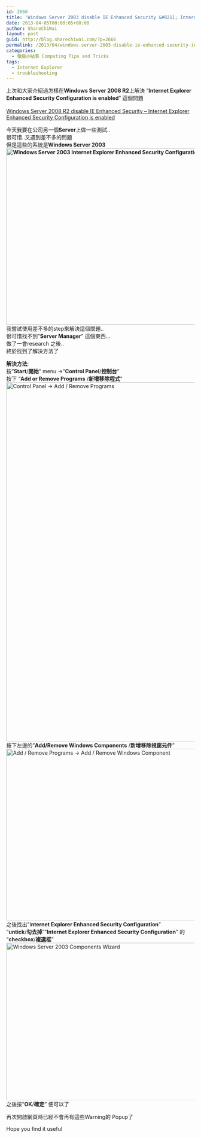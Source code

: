 ```yaml
---
id: 2666
title: 'Windows Server 2003 disable IE Enhanced Security &#8211; Internet Explorer Enhanced Security Configuration is enabled'
date: 2013-04-05T00:00:05+08:00
author: ShareChiWai
layout: post
guid: http://blog.sharechiwai.com/?p=2666
permalink: /2013/04/windows-server-2003-disable-ie-enhanced-security-internet-explorer-enhanced-security-configuration-is-enabled/
categories:
  - 電腦小貼事 Computing Tips and Tricks
tags:
  - Internet Explorer
  - troubleshooting
---
```

上次和大家介紹過怎樣在**Windows Server 2008 R2**上解決 &#8220;**Internet Explorer Enhanced Security Configuration is enabled**&#8221; 這個問題  
<a title="Permalink to Windows Server 2008 R2 disable IE Enhanced Security – Internet Explorer Enhanced Security Configuration is enabled" href="http://blog.sharechiwai.com/2013/04/windows-server-2008-r2-disable-ie-enhanced-security-internet-explorer-enhanced-security-configuration-is-enabled/" rel="bookmark"><br /> Windows Server 2008 R2 disable IE Enhanced Security – Internet Explorer Enhanced Security Configuration is enabled</a>

今天我要在公司另一個**Server**上做一些測試..  
很可惜..又遇到差不多的問題  
但是這些的系統是**Windows Server 2003  
[<img class="alignnone size-full wp-image-2679" alt="Windows Server 2003 Internet Explorer Enhanced Security Configuration Enabled" src="https://i0.wp.com/blog.sharechiwai.com/wp-content/uploads/2013/04/WinServer2003IEEsc.jpg?resize=625%2C472" width="625" height="472" data-recalc-dims="1" />](https://i0.wp.com/blog.sharechiwai.com/wp-content/uploads/2013/04/WinServer2003IEEsc.jpg)**  
我嘗試使用差不多的step來解決這個問題..  
很可惜找不到&#8221;**Server Manager**&#8221; 這個東西&#8230;  
做了一會research 之後..  
終於找到了解決方法了

**解決方法**:  
按&#8221;**Start**/**開始**&#8221; menu ->&#8221;**Control Panel**/**控制台**&#8221;  
按下 &#8220;**Add or Remove Programs** /**新增移除程式**&#8221;  
[<img class="alignnone size-full wp-image-2680" alt="Control Panel -> Add / Remove Programs" src="https://i1.wp.com/blog.sharechiwai.com/wp-content/uploads/2013/04/AddRemoveProgram.jpg?resize=615%2C961" width="615" height="961" data-recalc-dims="1" />](https://i1.wp.com/blog.sharechiwai.com/wp-content/uploads/2013/04/AddRemoveProgram.jpg)  
按下左邊的&#8221;**Add/Remove Windows Components** /**新增移除視窗元件**&#8221;  
[<img class="alignnone size-full wp-image-2681" alt="Add / Remove Programs -> Add / Remove Windows Component" src="https://i2.wp.com/blog.sharechiwai.com/wp-content/uploads/2013/04/Win03AddRemoveWindowsComponent.jpg?resize=625%2C459" width="625" height="459" data-recalc-dims="1" />](https://i2.wp.com/blog.sharechiwai.com/wp-content/uploads/2013/04/Win03AddRemoveWindowsComponent.jpg)  
之後找出&#8221;I**nternet Explorer Enhanced Security Configuration**&#8221;  
&#8220;**untick**/**勾去掉**&#8220;&#8221;**Internet Explorer Enhanced Security Configuration**&#8221; 的 &#8220;**checkbox**/**複選框**&#8221;  
[<img class="alignnone size-full wp-image-2682" alt="Windows Server 2003 Components Wizard" src="https://i2.wp.com/blog.sharechiwai.com/wp-content/uploads/2013/04/Win03WinComponentsWizard.jpg?resize=512%2C421" width="512" height="421" data-recalc-dims="1" />](https://i2.wp.com/blog.sharechiwai.com/wp-content/uploads/2013/04/Win03WinComponentsWizard.jpg)  
之後按&#8221;**OK**/**確定**&#8221; 便可以了

再次開啟網頁時已經不會再有這些Warning的 Popup了

Hope you find it useful